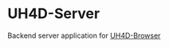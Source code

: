 # UH4D-Server
Backend server application for [UH4D-Browser](https://github.com/Brakebein/UH4D-Browser)